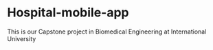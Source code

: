 # Hospital-mobile-app
This is our Capstone project in Biomedical Engineering at International University
